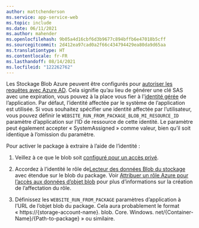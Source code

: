 ```yaml
---
author: mattchenderson
ms.service: app-service-web
ms.topic: include
ms.date: 06/11/2021
ms.author: mahender
ms.openlocfilehash: 9b05a4d16cbf6d3b9677c894bffb6e47018b5cff
ms.sourcegitcommit: 2d412ea97cad0a2f66c434794429ea80da9d65aa
ms.translationtype: HT
ms.contentlocale: fr-FR
ms.lasthandoff: 08/14/2021
ms.locfileid: "122262762"
---
```

Les Stockage Blob Azure peuvent être configurés pour [autoriser les requêtes avec Azure AD](../articles/storage/blobs/authorize-access-azure-active-directory.md?toc=%2fazure%2fstorage%2fblobs%2ftoc.json). Cela signifie qu’au lieu de générer une clé SAS avec une expiration, vous pouvez à la place vous fier à l'[identité gérée](../articles/app-service/overview-managed-identity.md) de l’application. Par défaut, l’identité affectée par le système de l’application est utilisée. Si vous souhaitez spécifier une identité affectée par l’utilisateur, vous pouvez définir le `WEBSITE_RUN_FROM_PACKAGE_BLOB_MI_RESOURCE_ID` paramètre d’application sur l’ID de ressource de cette identité. Le paramètre peut également accepter « SystemAssigned » comme valeur, bien qu’il soit identique à l’omission du paramètre.

Pour activer le package à extraire à l’aide de l’identité :

1. Veillez à ce que le blob soit [configuré pour un accès privé](../articles/storage/blobs/anonymous-read-access-configure.md#set-the-public-access-level-for-a-container).

1. Accordez à l’identité le rôle de[Lecteur des données Blob du stockage](../articles/role-based-access-control/built-in-roles.md#storage-blob-data-reader) avec étendue sur le blob du package. Voir [Attribuer un rôle Azure pour l’accès aux données d’objet blob](../articles/storage/blobs/assign-azure-role-data-access.md) pour plus d’informations sur la création de l’affectation du rôle.

1. Définissez les `WEBSITE_RUN_FROM_PACKAGE` paramètres d’application à l’URL de l’objet blob du package. Cela aura probablement le format « https://{storage-account-name}. blob. Core. Windows. net/{Container-Name}/{Path-to-package} » ou similaire.